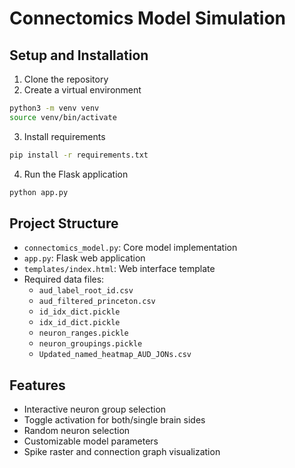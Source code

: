 # Connectomics Model Simulation

## Setup and Installation

1. Clone the repository
2. Create a virtual environment
```bash
python3 -m venv venv
source venv/bin/activate
```

3. Install requirements
```bash
pip install -r requirements.txt
```

4. Run the Flask application
```bash
python app.py
```

## Project Structure
- `connectomics_model.py`: Core model implementation
- `app.py`: Flask web application
- `templates/index.html`: Web interface template
- Required data files:
  - `aud_label_root_id.csv`
  - `aud_filtered_princeton.csv`
  - `id_idx_dict.pickle`
  - `idx_id_dict.pickle`
  - `neuron_ranges.pickle`
  - `neuron_groupings.pickle`
  - `Updated_named_heatmap_AUD_JONs.csv`

## Features
- Interactive neuron group selection
- Toggle activation for both/single brain sides
- Random neuron selection
- Customizable model parameters
- Spike raster and connection graph visualization